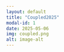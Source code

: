 ```yaml
---
layout: default
title: "Coupled2025"
modal-id: 1
date: 2025-05-06
img: coupled.png
alt: image-alt
---
```

